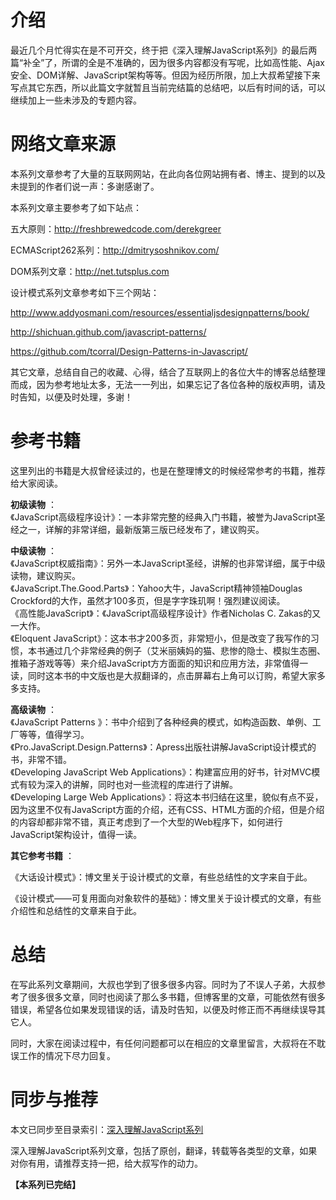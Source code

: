 

# 介绍

最近几个月忙得实在是不可开交，终于把《深入理解JavaScript系列》的最后两篇“补全”了，所谓的全是不准确的，因为很多内容都没有写呢，比如高性能、Ajax安全、DOM详解、JavaScript架构等等。但因为经历所限，加上大叔希望接下来写点其它东西，所以此篇文字就暂且当前完结篇的总结吧，以后有时间的话，可以继续加上一些未涉及的专题内容。

# 网络文章来源

本系列文章参考了大量的互联网网站，在此向各位网站拥有者、博主、提到的以及未提到的作者们说一声：多谢感谢了。

本系列文章主要参考了如下站点：

五大原则：http://freshbrewedcode.com/derekgreer

ECMAScript262系列：http://dmitrysoshnikov.com/

DOM系列文章：http://net.tutsplus.com

设计模式系列文章参考如下三个网站：

http://www.addyosmani.com/resources/essentialjsdesignpatterns/book/

http://shichuan.github.com/javascript-patterns/

https://github.com/tcorral/Design-Patterns-in-Javascript/

其它文章，总结自自己的收藏、心得，结合了互联网上的各位大牛的博客总结整理而成，因为参考地址太多，无法一一列出，如果忘记了各位各种的版权声明，请及时告知，以便及时处理，多谢！

# 参考书籍

这里列出的书籍是大叔曾经读过的，也是在整理博文的时候经常参考的书籍，推荐给大家阅读。

  
**初级读物** ：  
《JavaScript高级程序设计》：一本非常完整的经典入门书籍，被誉为JavaScript圣经之一，详解的非常详细，最新版第三版已经发布了，建议购买。

  
**中级读物** ：  
《JavaScript权威指南》：另外一本JavaScript圣经，讲解的也非常详细，属于中级读物，建议购买。  
《JavaScript.The.Good.Parts》：Yahoo大牛，JavaScript精神领袖Douglas
Crockford的大作，虽然才100多页，但是字字珠玑啊！强烈建议阅读。  
《高性能JavaScript》：《JavaScript高级程序设计》作者Nicholas C. Zakas的又一大作。  
《Eloquent
JavaScript》：这本书才200多页，非常短小，但是改变了我写作的习惯，本书通过几个非常经典的例子（艾米丽姨妈的猫、悲惨的隐士、模拟生态圈、推箱子游戏等等）来介绍JavaScript方方面面的知识和应用方法，非常值得一读，同时这本书的中文版也是大叔翻译的，点击屏幕右上角可以订购，希望大家多多支持。

  
**高级读物** ：  
《JavaScript Patterns 》：书中介绍到了各种经典的模式，如构造函数、单例、工厂等等，值得学习。  
《Pro.JavaScript.Design.Patterns》：Apress出版社讲解JavaScript设计模式的书，非常不错。  
《Developing JavaScript Web
Applications》：构建富应用的好书，针对MVC模式有较为深入的讲解，同时也对一些流程的库进行了讲解。  
《Developing Large Web
Applications》：将这本书归结在这里，貌似有点不妥，因为这里不仅有JavaScript方面的介绍，还有CSS、HTML方面的介绍，但是介绍的内容却都非常不错，真正考虑到了一个大型的Web程序下，如何进行JavaScript架构设计，值得一读。  
  
 **其它参考书籍** ：

《大话设计模式》：博文里关于设计模式的文章，有些总结性的文字来自于此。

《设计模式——可复用面向对象软件的基础》：博文里关于设计模式的文章，有些介绍性和总结性的文章来自于此。

# 总结

在写此系列文章期间，大叔也学到了很多很多内容。同时为了不误人子弟，大叔参考了很多很多文章，同时也阅读了那么多书籍，但博客里的文章，可能依然有很多错误，希望各位如果发现错误的话，请及时告知，以便及时修正而不再继续误导其它人。

同时，大家在阅读过程中，有任何问题都可以在相应的文章里留言，大叔将在不耽误工作的情况下尽力回复。

# 同步与推荐

本文已同步至目录索引：[深入理解JavaScript系列](http://www.cnblogs.com/TomXu/archive/2011/12/15/2288411.html)

深入理解JavaScript系列文章，包括了原创，翻译，转载等各类型的文章，如果对你有用，请推荐支持一把，给大叔写作的动力。

**【本系列已完结】**


